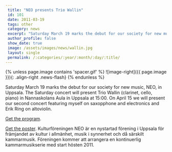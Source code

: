 ```yaml
---
 title: "NEO presents Trio Wallin"
 id: 101
 date: 2011-03-19
 tags: other
 category: news
 excerpt: "Saturday March 19 marks the debut for our society for new music, NEO, in Uppsala. The Saturday concert will present Trio Wallin (clarinet, cello, piano) in Nannaskolans Aula in Uppsala at 15:00. On Ap..."
 author_profile: false
 show_date: true
 image: /assets/images/news/wallin.jpg
 layout: single
 permalink: /:categories/:year/:month/:day/:title/
---
```

{% unless page.image contains 'spacer.gif' %}
   ![image-right]({{ page.image }}){: .align-right .news-flash}
{% endunless %}

Saturday March 19 marks the debut for our society for new music, NEO, in Uppsala. The Saturday concert will present Trio Wallin (clarinet, cello, piano) in Nannaskolans Aula in Uppsala at 15:00. On April 15 we will present our second concert featuring myself on saxopphone and electronics and Erik Ring on altoviolin.



<a href="/assets/files/documents/WallinProgram.pdf">Get the program</a>.


<a href="/assets/files/documents/KulturforeningenNEO.pdf">Get the poster</a>.
Kulturföreningen NEO är en nystartad förening i Uppsala för främjandet av kultur i
allmänhet, musik i synnerhet och då särskilt kammarmusik. Föreningen kommer att arrangera en kontinuerlig kammarmusikserie med start hösten 2011.

